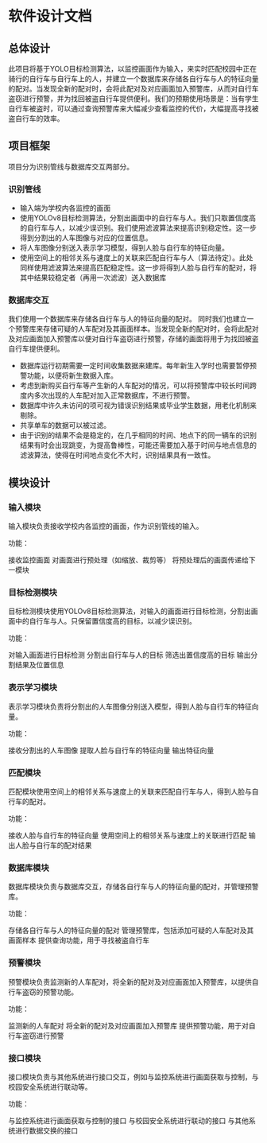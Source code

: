 # 软件设计文档

## 总体设计
此项目将基于YOLO目标检测算法，以监控画面作为输入，来实时匹配校园中正在骑行的自行车与自行车上的人，并建立一个数据库来存储各自行车与人的特征向量的配对。当发现全新的配对时，会将此配对及对应画面加入预警库，从而对自行车盗窃进行预警，并为找回被盗自行车提供便利。我们的预期使用场景是：当有学生自行车被盗时，可以通过查询预警库来大幅减少查看监控的代价，大幅提高寻找被盗自行车的效率。



## 项目框架
项目分为识别管线与数据库交互两部分。
### 识别管线
- 输入端为学校内各监控的画面
- 使用YOLOv8目标检测算法，分割出画面中的自行车与人。我们只取置信度高的自行车与人，以减少误识别。我们使用滤波算法来提高识别稳定性。这一步得到分割出的人车图像与对应的位置信息。
- 将人车图像分别送入表示学习模型，得到人脸与自行车的特征向量。
- 使用空间上的相邻关系与速度上的关联来匹配自行车与人（算法待定）。此处同样使用滤波算法来提高匹配稳定性。这一步将得到人脸与自行车的配对，将其中结果较稳定者（再用一次滤波）送入数据库

### 数据库交互
我们使用一个数据库来存储各自行车与人的特征向量的配对。
同时我们也建立一个预警库来存储可疑的人车配对及其画面样本。当发现全新的配对时，会将此配对及对应画面加入预警库以便对自行车盗窃进行预警，存储的画面将用于为找回被盗自行车提供便利。


- 数据库运行初期需要一定时间收集数据来建库。每年新生入学时也需要暂停预警功能，以便将新生数据入库。
- 考虑到新购买自行车等产生新的人车配对的情况，可以将预警库中较长时间跨度内多次出现的人车配对加入正常数据库，不进行预警。
- 数据库中许久未访问的项可视为错误识别结果或毕业学生数据，用老化机制来剔除。
- 共享单车的数据可以被过滤。
- 由于识别的结果不会是稳定的，在几乎相同的时间、地点下的同一辆车的识别结果有时会出现跳变，为提高鲁棒性，可能还需要加入基于时间与地点信息的滤波算法，使得在时间地点变化不大时，识别结果具有一致性。



## 模块设计
### 输入模块
输入模块负责接收学校内各监控的画面，作为识别管线的输入。

功能：

接收监控画面
对画面进行预处理（如缩放、裁剪等）
将预处理后的画面传递给下一模块



### 目标检测模块
目标检测模块使用YOLOv8目标检测算法，对输入的画面进行目标检测，分割出画面中的自行车与人。只保留置信度高的目标，以减少误识别。

功能：

对输入画面进行目标检测
分割出自行车与人的目标
筛选出置信度高的目标
输出分割结果及位置信息



### 表示学习模块
表示学习模块负责将分割出的人车图像分别送入模型，得到人脸与自行车的特征向量。

功能：

接收分割出的人车图像
提取人脸与自行车的特征向量
输出特征向量



### 匹配模块
匹配模块使用空间上的相邻关系与速度上的关联来匹配自行车与人，得到人脸与自行车的配对。

功能：

接收人脸与自行车的特征向量
使用空间上的相邻关系与速度上的关联进行匹配
输出人脸与自行车的配对结果




### 数据库模块
数据库模块负责与数据库交互，存储各自行车与人的特征向量的配对，并管理预警库。

功能：

存储各自行车与人的特征向量的配对
管理预警库，包括添加可疑的人车配对及其画面样本
提供查询功能，用于寻找被盗自行车



### 预警模块
预警模块负责监测新的人车配对，将全新的配对及对应画面加入预警库，以提供自行车盗窃的预警功能。

功能：

监测新的人车配对
将全新的配对及对应画面加入预警库
提供预警功能，用于对自行车盗窃进行预警



### 接口模块
接口模块负责与其他系统进行接口交互，例如与监控系统进行画面获取与控制，与校园安全系统进行联动等。

功能：

与监控系统进行画面获取与控制的接口
与校园安全系统进行联动的接口
与其他系统进行数据交换的接口







